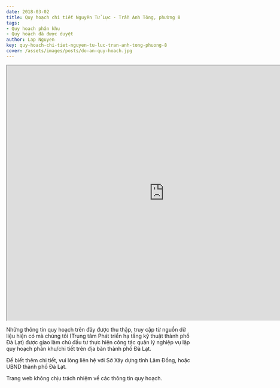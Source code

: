 ```yaml
---
date: 2018-03-02
title: Quy hoạch chi tiết Nguyên Tử Lực - Trần Anh Tông, phường 8
tags:
- Quy hoạch phân khu
- Quy hoạch đã được duyệt
author: Lap Nguyen
key: quy-hoach-chi-tiet-nguyen-tu-luc-tran-anh-tong-phuong-8
cover: /assets/images/posts/do-an-quy-hoach.jpg
---
```


<iframe src="https://drive.google.com/file/d/1mfJfwP7ZsKpxWWiHJS5cO6NTHx2x5Rqu/preview" width="840" height="680"></iframe>
<!--more-->

Những thông tin quy hoạch trên đây được thu thập, truy cập từ nguồn dữ liệu hiện có mà chúng tôi 
(Trung tâm Phát triển hạ tầng kỹ thuật thành phố Đà Lạt) được giao làm chủ đầu tư thực hiện công tác quản lý nghiệp vụ 
lập quy hoạch phân khu/chi tiết trên địa bàn thành phố Đà Lạt.

Để biết thêm chi tiết, vui lòng liên hệ với Sở Xây dựng tỉnh Lâm Đồng, hoặc UBND thành phố Đà Lạt.

Trang web không chịu trách nhiệm về các thông tin quy hoạch.